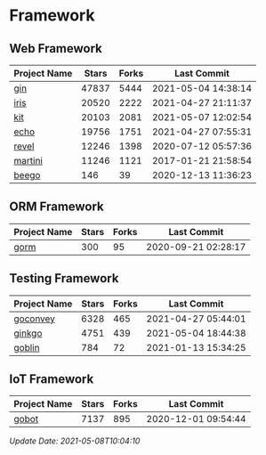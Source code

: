 # Framework

## Web Framework
| Project Name | Stars | Forks | Last Commit |
| ------------ | ----- | ----- | ----------- |
| [gin](https://github.com/gin-gonic/gin) | 47837 | 5444 | 2021-05-04 14:38:14 |
| [iris](https://github.com/kataras/iris) | 20520 | 2222 | 2021-04-27 21:11:37 |
| [kit](https://github.com/go-kit/kit) | 20103 | 2081 | 2021-05-07 12:02:54 |
| [echo](https://github.com/labstack/echo) | 19756 | 1751 | 2021-04-27 07:55:31 |
| [revel](https://github.com/revel/revel) | 12246 | 1398 | 2020-07-12 05:57:36 |
| [martini](https://github.com/go-martini/martini) | 11246 | 1121 | 2017-01-21 21:58:54 |
| [beego](https://github.com/astaxie/beego) | 146 | 39 | 2020-12-13 11:36:23 |

## ORM Framework
| Project Name | Stars | Forks | Last Commit |
| ------------ | ----- | ----- | ----------- |
| [gorm](https://github.com/jinzhu/gorm) | 300 | 95 | 2020-09-21 02:28:17 |

## Testing Framework
| Project Name | Stars | Forks | Last Commit |
| ------------ | ----- | ----- | ----------- |
| [goconvey](https://github.com/smartystreets/goconvey) | 6328 | 465 | 2021-04-27 05:44:01 |
| [ginkgo](https://github.com/onsi/ginkgo) | 4751 | 439 | 2021-05-04 18:44:38 |
| [goblin](https://github.com/franela/goblin) | 784 | 72 | 2021-01-13 15:34:25 |

## IoT Framework
| Project Name | Stars | Forks | Last Commit |
| ------------ | ----- | ----- | ----------- |
| [gobot](https://github.com/hybridgroup/gobot) | 7137 | 895 | 2020-12-01 09:54:44 |

*Update Date: 2021-05-08T10:04:10*